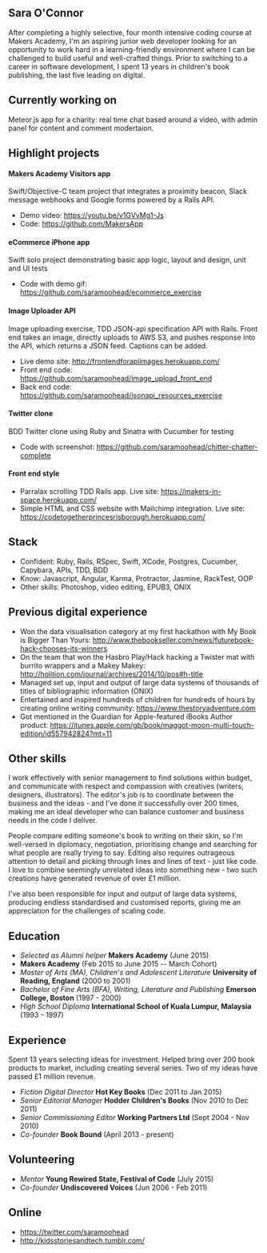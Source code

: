 ## Sara O'Connor

After completing a highly selective, four month intensive coding course at Makers Academy, I'm an aspiring junior web developer looking for an opportunity to work hard in a learning-friendly environment where I can be challenged to build useful and well-crafted things. Prior to switching to a career in software development, I spent 13 years in children's book publishing, the last five leading on digital.

## Currently working on
Meteor.js app for a charity: real time chat based around a video, with admin panel for content and comment modertaion.

## Highlight projects

#### Makers Academy Visitors app
Swift/Objective-C team project that integrates a proximity beacon, Slack message webhooks and Google forms powered by a Rails API.
- Demo video: https://youtu.be/v1GVvMg1-Js
- Code: https://github.com/MakersApp

#### eCommerce iPhone app
Swift solo project demonstrating basic app logic, layout and design, unit and UI tests
- Code with demo gif: https://github.com/saramoohead/ecommerce_exercise

#### Image Uploader API
Image uploading exercise, TDD JSON-api specification API with Rails. Front end takes an image, directly uploads to AWS S3, and pushes response into the API, which returns a JSON feed. Captions can be added.
- Live demo site: http://frontendforapiimages.herokuapp.com/
- Front end code: https://github.com/saramoohead/image_upload_front_end
- Back end code: https://github.com/saramoohead/jsonapi_resources_exercise

#### Twitter clone
BDD Twitter clone using Ruby and Sinatra with Cucumber for testing
- Code with screenshot: https://github.com/saramoohead/chitter-chatter-complete

#### Front end style
- Parralax scrolling TDD Rails app. Live site: https://makers-in-space.herokuapp.com/
- Simple HTML and CSS website with Mailchimp integration. Live site: https://codetogetherprincesrisborough.herokuapp.com/

## Stack
- Confident: Ruby, Rails, RSpec, Swift, XCode, Postgres, Cucumber, Capybara, APIs, TDD, BDD
- Know: Javascript, Angular, Karma, Protractor, Jasmine, RackTest, OOP
- Other skills: Photoshop, video editing, EPUB3, ONIX

## Previous digital experience
- Won the data visualisation category at my first hackathon with My Book is Bigger Than Yours: http://www.thebookseller.com/news/futurebook-hack-chooses-its-winners
- On the team that won the Hasbro Play/Hack hacking a Twister mat with burrito wrappers and a Makey Makey: http://holition.com/journal/archives/2014/10/pos#h-title
- Managed set up, input and output of large data systems of thousands of titles of bibliographic information (ONIX)
- Entertained and inspired hundreds of children for hundreds of hours by creating online writing community: https://www.thestoryadventure.com
- Got mentioned in the Guardian for Apple-featured iBooks Author product: https://itunes.apple.com/gb/book/maggot-moon-multi-touch-edition/id557942824?mt=11

## Other skills
I work effectively with senior management to find solutions within budget, and communicate with respect and compassion with creatives (writers, designers, illustrators). The editor's job is to coordinate between the business and the ideas - and I've done it successfully over 200 times, making me an ideal developer who can balance customer and business needs in the code I deliver.

People compare editing someone's book to writing on their skin, so I'm well-versed in diplomacy, negotiation, prioritising change and searching for what people are really trying to say. Editing also requires outrageous attention to detail and picking through lines and lines of text - just like code. I love to combine seemingly unrelated ideas into something new - two such creations have generated revenue of over £1 million.

I've also been responsible for input and output of large data systems, producing endless standardised and customised reports, giving me an appreciation for the challenges of scaling code.

## Education
- *Selected as Alumni helper* **Makers Academy** (June 2015)
- **Makers Academy** (Feb 2015 to June 2015 -- March Cohort)
- *Master of Arts (MA), Children's and Adolescent Literature* **University of Reading, England** (2000 to 2001)
- *Bachelor of Fine Arts (BFA), Writing, Literature and Publishing* **Emerson College, Boston** (1997 - 2000)
- *High School Diploma* **International School of Kuala Lumpur, Malaysia** (1993 - 1997)

## Experience

Spent 13 years selecting ideas for investment. Helped bring over 200 book products to market, including creating several series. Two of my ideas have passed £1 million revenue.

- *Fiction Digital Director* **Hot Key Books** (Dec 2011 to Jan 2015)
- *Senior Editorial Manager* **Hodder Children's Books** (Nov 2010 to Dec 2011)
- *Senior Commissioning Editor* **Working Partners Ltd** (Sept 2004 - Nov 2010)
- *Co-founder* **Book Bound** (April 2013 - present)

## Volunteering
- *Mentor* **Young Rewired State, Festival of Code** (July 2015)
- *Co-founder* **Undiscovered Voices** (Jun 2006 - Feb 2011)

## Online
- https://twitter.com/saramoohead
- http://kidsstoriesandtech.tumblr.com/
